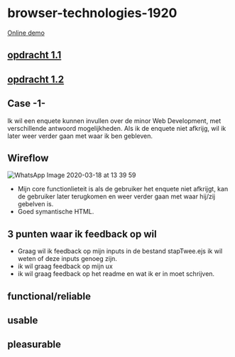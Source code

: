 # browser-technologies-1920
[Online demo](https://enquete-web-dev.herokuapp.com/)

## [opdracht 1.1](https://github.com/MohamadAlGhorani/browser-technologies-1920/wiki/Opdracht-1.1-Breek-het-web)
## [opdracht 1.2](https://github.com/MohamadAlGhorani/browser-technologies-1920/wiki/Opdracht-1.2---Fork-je-OBA)

## Case -1-

Ik wil een enquete kunnen invullen over de minor Web Development, met verschillende antwoord mogelijkheden. Als ik de enquete niet afkrijg, wil ik later weer verder gaan met waar ik ben gebleven.

## Wireflow

![WhatsApp Image 2020-03-18 at 13 39 59](https://user-images.githubusercontent.com/45425087/76961846-63a64d80-691e-11ea-9871-e3a731c2ee6a.jpeg)

- Mijn core functionlieteit is als de gebruiker het enquete niet afkrijgt, kan de gebruiker later terugkomen en weer verder gaan met waar hij/zij gebelven is.
- Goed symantische HTML.

## 3 punten waar ik feedback op wil

- Graag wil ik feedback op mijn inputs in de bestand stapTwee.ejs ik wil weten of deze inputs genoeg zijn.
- ik wil graag feedback op mijn ux
- ik wil graag feedback op het readme en wat ik er in moet schrijven.

## functional/reliable

## usable

## pleasurable
